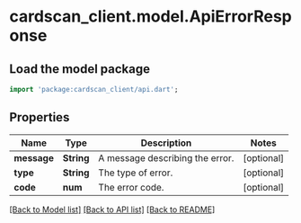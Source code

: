 # cardscan_client.model.ApiErrorResponse

## Load the model package
```dart
import 'package:cardscan_client/api.dart';
```

## Properties
Name | Type | Description | Notes
------------ | ------------- | ------------- | -------------
**message** | **String** | A message describing the error. | [optional] 
**type** | **String** | The type of error. | [optional] 
**code** | **num** | The error code. | [optional] 

[[Back to Model list]](../README.md#documentation-for-models) [[Back to API list]](../README.md#documentation-for-api-endpoints) [[Back to README]](../README.md)


